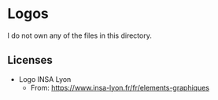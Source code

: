 # Logos

I do not own any of the files in this directory.

## Licenses

* Logo INSA Lyon
  - From: https://www.insa-lyon.fr/fr/elements-graphiques

